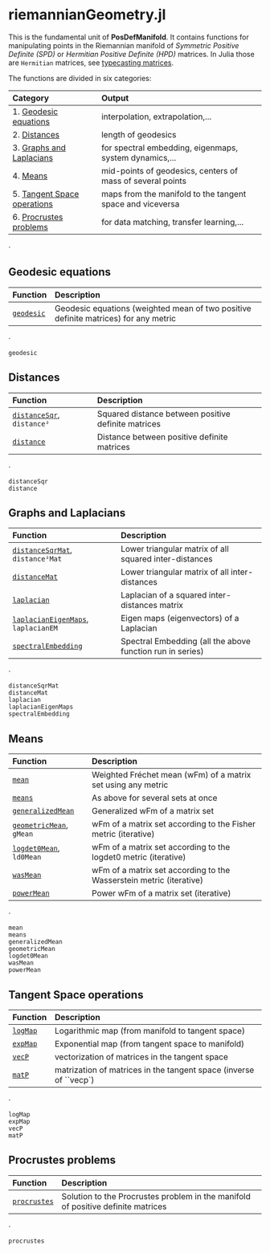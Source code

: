 # riemannianGeometry.jl

This is the fundamental unit of **PosDefManifold**. It contains functions
for manipulating points in the Riemannian manifold of
*Symmetric Positive Definite (SPD)* or *Hermitian Positive Definite (HPD)* matrices. In Julia those are `Hermitian` matrices, see [typecasting matrices](@ref).

The functions are divided in six categories:

| Category  | Output |
|:---------- |:----------- |
| 1. [Geodesic equations](@ref) | interpolation, extrapolation,... |
| 2. [Distances](@ref) | length of geodesics |
| 3. [Graphs and Laplacians](@ref) | for spectral embedding, eigenmaps, system dynamics,...|
| 4. [Means](@ref) | mid-points of geodesics, centers of mass of several points |
| 5. [Tangent Space operations](@ref) | maps from the manifold to the tangent space and viceversa |
| 6. [Procrustes problems](@ref) | for data matching, transfer learning,...|

⋅

## Geodesic equations

| Function   | Description |
|:---------- |:----------- |
| [`geodesic`](@ref) | Geodesic equations (weighted mean of two positive definite matrices) for any metric |

⋅

```@docs
geodesic
```

## Distances

| Function   | Description |
|:---------- |:----------- |
| [`distanceSqr`](@ref), `distance²` | Squared distance between positive definite matrices|
| [`distance`](@ref) | Distance between positive definite matrices|

⋅

```@docs
distanceSqr
distance
```

## Graphs and Laplacians

| Function   | Description |
|:---------- |:----------- |
| [`distanceSqrMat`](@ref), `distance²Mat` | Lower triangular matrix of all squared inter-distances|
| [`distanceMat`](@ref) | Lower triangular matrix of all inter-distances|
| [`laplacian`](@ref) | Laplacian of a squared inter-distances matrix|
| [`laplacianEigenMaps`](@ref), `laplacianEM` | Eigen maps (eigenvectors) of a Laplacian|
| [`spectralEmbedding`](@ref) | Spectral Embedding (all the above function run in series)|

⋅

```@docs
distanceSqrMat
distanceMat
laplacian
laplacianEigenMaps
spectralEmbedding
```

## Means

| Function   | Description |
|:---------- |:----------- |
| [`mean`](@ref) | Weighted Fréchet mean (wFm) of a matrix set using any metric |
| [`means`](@ref) | As above for several sets at once |
| [`generalizedMean`](@ref) | Generalized wFm of a matrix set |
| [`geometricMean`](@ref), `gMean` | wFm of a matrix set according to the Fisher metric (iterative)|
| [`logdet0Mean`](@ref), `ld0Mean` | wFm of a matrix set according to the logdet0 metric (iterative)|
| [`wasMean`](@ref) | wFm of a matrix set according to the Wasserstein metric (iterative)|
| [`powerMean`](@ref) | Power wFm of a matrix set (iterative)|

⋅

```@docs
mean
means
generalizedMean
geometricMean
logdet0Mean
wasMean
powerMean
```

## Tangent Space operations

| Function   | Description |
|:---------- |:----------- |
| [`logMap`](@ref) | Logarithmic map (from manifold to tangent space) |
| [`expMap`](@ref) | Exponential map (from tangent space to manifold) |
| [`vecP`](@ref) | vectorization of matrices in the tangent space |
| [`matP`](@ref) | matrization of matrices in the tangent space (inverse of ``vecp`)|

⋅

```@docs
logMap
expMap
vecP
matP
```

## Procrustes problems

| Function   | Description |
|:---------- |:----------- |
| [`procrustes`](@ref) | Solution to the Procrustes problem in the manifold of positive definite matrices |

⋅

```@docs
procrustes
```

